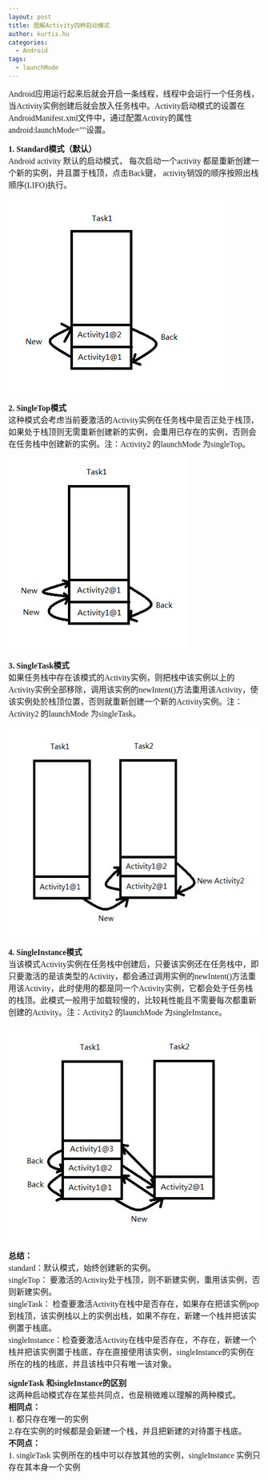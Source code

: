 ```yaml
---
layout: post
title: 图解Activity四种启动模式
author: kurtis.hu
categories:
  - Android
tags:
  - launchMode
---
```

<span style="font-family: 微软雅黑, &#39;Microsoft YaHei&#39;; font-size: 16px; ">Android应用运行起来后就会开启一条线程，线程中会运行一个任务栈，当Activity实例创建后就会放入任务栈中。Activity启动模式的设置在AndroidManifest.xml文件中，通过配置Activity的属性android:launchMode=""设置。</span>

<span style="font-family: 微软雅黑, &#39;Microsoft YaHei&#39;; font-size: 16px; "></span>

<span style="font-family: 微软雅黑, &#39;Microsoft YaHei&#39;; font-size: 16px; "><strong>1.&nbsp;Standard模式（默认）</strong><br />Android activity 默认的启动模式， 每次启动一个activity 都是重新创建一个新的实例，并且置于栈顶，点击Back键， activity销毁的顺序按照出栈顺序(LIFO)执行。</span>

<span style="font-family: 微软雅黑, &#39;Microsoft YaHei&#39;; font-size: 16px; "><strong style="font-family: Simsun; text-align: left; white-space: normal; "><span style="font-family: 宋体; font-size: 14px; "></span></strong></span>



<img src="/images/Standard.png" width="431" height="390" />

<span style="font-family: 微软雅黑, &#39;Microsoft YaHei&#39;; font-size: 16px; "><strong><span style="font-family: 微软雅黑, &#39;Microsoft YaHei&#39;; font-size: medium; text-align: left; ">2.&nbsp;SingleTop模式<br /></span></strong><span style="font-family: 微软雅黑, &#39;Microsoft YaHei&#39;; font-size: medium; text-align: left; ">这种模式会考虑当前要激活的Activity实例在任务栈中是否正处于栈顶，如果处于栈顶则无需重新创建新的实例，会重用已存在的实例，否则会在任务栈中创建新的实例。注：Activity2 的launchMode 为singleTop。</span></span>

<span style="font-family: 微软雅黑, &#39;Microsoft YaHei&#39;; font-size: 16px; "><strong style="font-family: Simsun; font-size: medium; text-align: left; "><img src="/images/SingleTop.png" width="358" height="386" /></strong></span>

<span style="font-family: 微软雅黑, &#39;Microsoft YaHei&#39;; font-size: 16px; "><strong><span style="font-family: 微软雅黑, &#39;Microsoft YaHei&#39;; font-size: medium; text-align: left; ">3.&nbsp;SingleTask模式<br /></span></strong><span style="font-family: 微软雅黑, &#39;Microsoft YaHei&#39;; font-size: medium; text-align: left; ">如果任务栈中存在该模式的Activity实例，则把栈中该实例以上的Activity实例全部移除，调用该实例的newIntent()方法重用该Activity，使该实例处於栈顶位置，否则就重新创建一个新的Activity实例。<span style="font-family: 微软雅黑, &#39;Microsoft YaHei&#39;; font-size: medium; text-align: left; ">注：Activity2 的launchMode 为singleTask。</span></span></span>

<span style="font-family: 微软雅黑, &#39;Microsoft YaHei&#39;; font-size: 16px; "><strong style="font-family: Simsun; font-size: medium; text-align: left; "><img src="/images/SingleTask.png" width="541" height="418" /></strong></span>

<p class="p0" style="font-family: Simsun; font-size: medium; white-space: normal; text-align: left; ">
  <span style="font-family: 微软雅黑, &#39;Microsoft YaHei&#39;; font-size: 16px; "><strong>4.&nbsp;SingleInstance模式</strong><br />当该模式Activity实例在任务栈中创建后，只要该实例还在任务栈中，即只要激活的是该类型的Activity，都会通过调用实例的newIntent()方法重用该Activity，此时使用的都是同一个Activity实例，它都会处于任务栈的栈顶。此模式一般用于加载较慢的，比较耗性能且不需要每次都重新创建的Activity。<span style="font-family: 微软雅黑, &#39;Microsoft YaHei&#39;; font-size: medium; text-align: left; ">注：Activity2 的launchMode 为singleInstance。</span></span>
</p>

<span style="font-family: 微软雅黑, &#39;Microsoft YaHei&#39;; font-size: 16px; "><img src="/images/SingleInstance.png" width="508" height="428" /></span>

<span style="font-family: 微软雅黑, &#39;Microsoft YaHei&#39;; font-size: 16px; "><strong>总结：</strong><br />standard：默认模式，始终创建新的实例。<br />singleTop： 要激活的Activity处于栈顶，则不新建实例，重用该实例，否则新建实例。<br />singleTask： 检查要激活Activity在栈中是否存在，如果存在把该实例pop 到栈顶，该实例栈以上的实例出栈，如果不存在，新建一个栈并把该实例置于栈底。<br />singleInstance：检查要激活Activity在栈中是否存在，不存在，新建一个栈并把该实例置于栈底，存在直接使用该实例，singleInstance的实例在所在的栈的栈底，并且该栈中只有唯一该对象。</span>

<span style="font-family: 微软雅黑, &#39;Microsoft YaHei&#39;; font-size: 16px; "><strong>signleTask 和singleInstance的区别<br /></strong>这两种启动模式存在某些共同点，也是稍微难以理解的两种模式。<br /></span><strong style="font-family: 微软雅黑, &#39;Microsoft YaHei&#39;; font-size: 16px; ">相同点：<br /></strong><span style="font-family: 微软雅黑, &#39;Microsoft YaHei&#39;; font-size: 16px; ">1. 都只存在唯一的实例<br /></span><span style="font-family: 微软雅黑, &#39;Microsoft YaHei&#39;; font-size: 16px; ">2.存在实例的时候都是会新建一个栈，并且把新建的对待置于栈底。<br /></span><strong style="font-family: 微软雅黑, &#39;Microsoft YaHei&#39;; font-size: 16px; ">不同点：<br /></strong><span style="font-family: 微软雅黑, &#39;Microsoft YaHei&#39;; font-size: 16px; ">1. singleTask 实例所在的栈中可以存放其他的实例，singleInstance 实例只存在其本身一个实例</span>